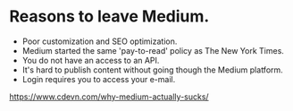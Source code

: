 # Reasons to leave Medium.
- Poor customization and SEO optimization. 
- Medium started the same 'pay-to-read' policy as The New York Times.
- You do not have an access to an API.
- It's hard to publish content without going though the Medium platform.
- Login requires you to access your e-mail. 


https://www.cdevn.com/why-medium-actually-sucks/
